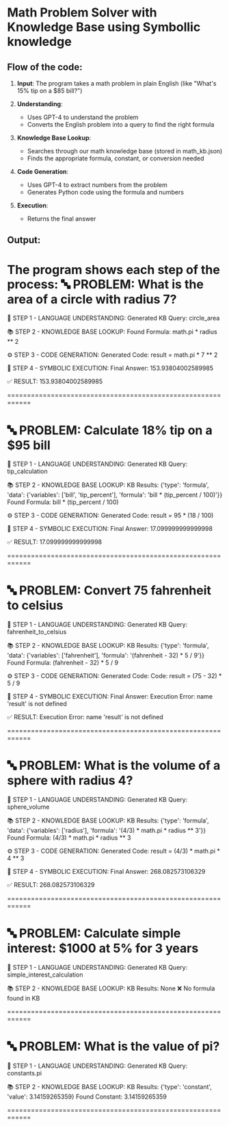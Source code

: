 # Math Problem Solver with Knowledge Base using Symbollic knowledge

## Flow of the code:

1. **Input**: The program takes a math problem in plain English (like "What's 15% tip on a $85 bill?")

2. **Understanding**: 
   - Uses GPT-4 to understand the problem
   - Converts the English problem into a query to find the right formula

3. **Knowledge Base Lookup**:
   - Searches through our math knowledge base (stored in math_kb.json)
   - Finds the appropriate formula, constant, or conversion needed

4. **Code Generation**:
   - Uses GPT-4 to extract numbers from the problem
   - Generates Python code using the formula and numbers

5. **Execution**:
   - Returns the final answer

## Output:

The program shows each step of the process:
🔤 PROBLEM: What is the area of a circle with radius 7?
============================================================
🧠 STEP 1 - LANGUAGE UNDERSTANDING:
   Generated KB Query: circle_area

📚 STEP 2 - KNOWLEDGE BASE LOOKUP:
   Found Formula: math.pi * radius ** 2

⚙️  STEP 3 - CODE GENERATION:
   Generated Code: result = math.pi * 7 ** 2

🔢 STEP 4 - SYMBOLIC EXECUTION:
   Final Answer: 153.93804002589985

✅ RESULT: 153.93804002589985

============================================================

🔤 PROBLEM: Calculate 18% tip on a $95 bill
============================================================
🧠 STEP 1 - LANGUAGE UNDERSTANDING:
   Generated KB Query: tip_calculation

📚 STEP 2 - KNOWLEDGE BASE LOOKUP:
   KB Results: {'type': 'formula', 'data': {'variables': ['bill', 'tip_percent'], 'formula': 'bill * (tip_percent / 100)'}}
   Found Formula: bill * (tip_percent / 100)

⚙️  STEP 3 - CODE GENERATION:
   Generated Code: result = 95 * (18 / 100)

🔢 STEP 4 - SYMBOLIC EXECUTION:
   Final Answer: 17.099999999999998

✅ RESULT: 17.099999999999998

============================================================

🔤 PROBLEM: Convert 75 fahrenheit to celsius
============================================================
🧠 STEP 1 - LANGUAGE UNDERSTANDING:
   Generated KB Query: fahrenheit_to_celsius

📚 STEP 2 - KNOWLEDGE BASE LOOKUP:
   KB Results: {'type': 'formula', 'data': {'variables': ['fahrenheit'], 'formula': '(fahrenheit - 32) * 5 / 9'}}
   Found Formula: (fahrenheit - 32) * 5 / 9

⚙️  STEP 3 - CODE GENERATION:
   Generated Code: Code: result = (75 - 32) * 5 / 9

🔢 STEP 4 - SYMBOLIC EXECUTION:
   Final Answer: Execution Error: name 'result' is not defined

✅ RESULT: Execution Error: name 'result' is not defined

============================================================

🔤 PROBLEM: What is the volume of a sphere with radius 4?
============================================================
🧠 STEP 1 - LANGUAGE UNDERSTANDING:
   Generated KB Query: sphere_volume

📚 STEP 2 - KNOWLEDGE BASE LOOKUP:
   KB Results: {'type': 'formula', 'data': {'variables': ['radius'], 'formula': '(4/3) * math.pi * radius ** 3'}}
   Found Formula: (4/3) * math.pi * radius ** 3

⚙️  STEP 3 - CODE GENERATION:
   Generated Code: result = (4/3) * math.pi * 4 ** 3

🔢 STEP 4 - SYMBOLIC EXECUTION:
   Final Answer: 268.082573106329

✅ RESULT: 268.082573106329

============================================================

🔤 PROBLEM: Calculate simple interest: $1000 at 5% for 3 years
============================================================
🧠 STEP 1 - LANGUAGE UNDERSTANDING:
   Generated KB Query: simple_interest_calculation

📚 STEP 2 - KNOWLEDGE BASE LOOKUP:
   KB Results: None
   ❌ No formula found in KB

============================================================

🔤 PROBLEM: What is the value of pi?
============================================================
🧠 STEP 1 - LANGUAGE UNDERSTANDING:
   Generated KB Query: constants.pi

📚 STEP 2 - KNOWLEDGE BASE LOOKUP:
   KB Results: {'type': 'constant', 'value': 3.14159265359}
   Found Constant: 3.14159265359

============================================================